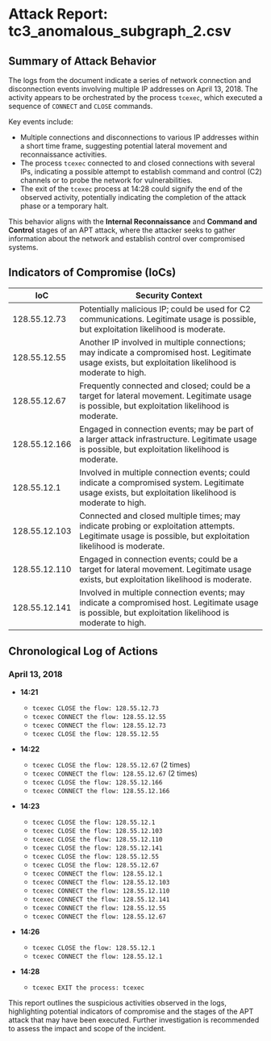 # Attack Report: tc3_anomalous_subgraph_2.csv

## Summary of Attack Behavior

The logs from the document indicate a series of network connection and disconnection events involving multiple IP addresses on April 13, 2018. The activity appears to be orchestrated by the process `tcexec`, which executed a sequence of `CONNECT` and `CLOSE` commands. 

Key events include:
- Multiple connections and disconnections to various IP addresses within a short time frame, suggesting potential lateral movement and reconnaissance activities.
- The process `tcexec` connected to and closed connections with several IPs, indicating a possible attempt to establish command and control (C2) channels or to probe the network for vulnerabilities.
- The exit of the `tcexec` process at 14:28 could signify the end of the observed activity, potentially indicating the completion of the attack phase or a temporary halt.

This behavior aligns with the **Internal Reconnaissance** and **Command and Control** stages of an APT attack, where the attacker seeks to gather information about the network and establish control over compromised systems.

## Indicators of Compromise (IoCs)

| IoC                | Security Context                                                                                     |
|--------------------|-----------------------------------------------------------------------------------------------------|
| 128.55.12.73       | Potentially malicious IP; could be used for C2 communications. Legitimate usage is possible, but exploitation likelihood is moderate. |
| 128.55.12.55       | Another IP involved in multiple connections; may indicate a compromised host. Legitimate usage exists, but exploitation likelihood is moderate to high. |
| 128.55.12.67       | Frequently connected and closed; could be a target for lateral movement. Legitimate usage is possible, but exploitation likelihood is moderate. |
| 128.55.12.166      | Engaged in connection events; may be part of a larger attack infrastructure. Legitimate usage is possible, but exploitation likelihood is moderate. |
| 128.55.12.1        | Involved in multiple connection events; could indicate a compromised system. Legitimate usage exists, but exploitation likelihood is moderate to high. |
| 128.55.12.103      | Connected and closed multiple times; may indicate probing or exploitation attempts. Legitimate usage is possible, but exploitation likelihood is moderate. |
| 128.55.12.110      | Engaged in connection events; could be a target for lateral movement. Legitimate usage exists, but exploitation likelihood is moderate. |
| 128.55.12.141      | Involved in multiple connection events; may indicate a compromised host. Legitimate usage is possible, but exploitation likelihood is moderate to high. |

## Chronological Log of Actions

### April 13, 2018

- **14:21**
  - `tcexec CLOSE the flow: 128.55.12.73`
  - `tcexec CONNECT the flow: 128.55.12.55`
  - `tcexec CONNECT the flow: 128.55.12.73`
  - `tcexec CLOSE the flow: 128.55.12.55`

- **14:22**
  - `tcexec CLOSE the flow: 128.55.12.67` (2 times)
  - `tcexec CONNECT the flow: 128.55.12.67` (2 times)
  - `tcexec CLOSE the flow: 128.55.12.166`
  - `tcexec CONNECT the flow: 128.55.12.166`

- **14:23**
  - `tcexec CLOSE the flow: 128.55.12.1`
  - `tcexec CLOSE the flow: 128.55.12.103`
  - `tcexec CLOSE the flow: 128.55.12.110`
  - `tcexec CLOSE the flow: 128.55.12.141`
  - `tcexec CLOSE the flow: 128.55.12.55`
  - `tcexec CLOSE the flow: 128.55.12.67`
  - `tcexec CONNECT the flow: 128.55.12.1`
  - `tcexec CONNECT the flow: 128.55.12.103`
  - `tcexec CONNECT the flow: 128.55.12.110`
  - `tcexec CONNECT the flow: 128.55.12.141`
  - `tcexec CONNECT the flow: 128.55.12.55`
  - `tcexec CONNECT the flow: 128.55.12.67`

- **14:26**
  - `tcexec CLOSE the flow: 128.55.12.1`
  - `tcexec CONNECT the flow: 128.55.12.1`

- **14:28**
  - `tcexec EXIT the process: tcexec` 

This report outlines the suspicious activities observed in the logs, highlighting potential indicators of compromise and the stages of the APT attack that may have been executed. Further investigation is recommended to assess the impact and scope of the incident.